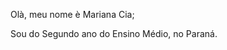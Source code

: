 Olà, meu nome è Mariana Cia;

Sou do Segundo ano do Ensino Médio, no Paraná.

<!---
MarianaNana190/MarianaNana190 is a ✨ special ✨ repository because its `README.md` (this file) appears on your GitHub profile.
You can click the Preview link to take a look at your changes.
--->
